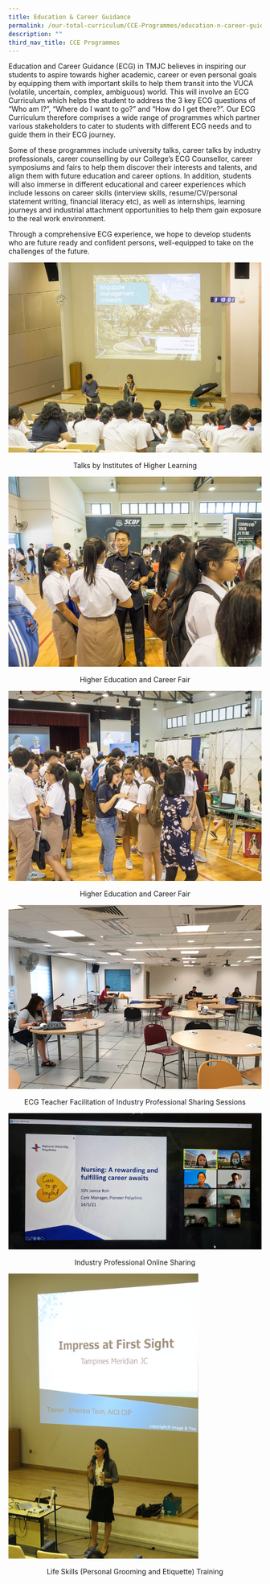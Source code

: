 ```yaml
---
title: Education & Career Guidance
permalink: /our-total-curriculum/CCE-Programmes/education-n-career-guidance/
description: ""
third_nav_title: CCE Programmes
---
```

Education and Career Guidance (ECG) in TMJC believes in inspiring our students to aspire towards higher academic, career or even personal goals by equipping them with important skills to help them transit into the VUCA (volatile, uncertain, complex, ambiguous) world. This will involve an ECG Curriculum which helps the student to address the 3 key ECG questions of “Who am I?”, “Where do I want to go?” and “How do I get there?”. Our ECG Curriculum therefore comprises a wide range of programmes which partner various stakeholders to cater to students with different ECG needs and to guide them in their ECG journey.  
  
Some of these programmes include university talks, career talks by industry professionals, career counselling by our College’s ECG Counsellor, career symposiums and fairs to help them discover their interests and talents, and align them with future education and career options. In addition, students will also immerse in different educational and career experiences which include lessons on career skills (interview skills, resume/CV/personal statement writing, financial literacy etc), as well as internships, learning journeys and industrial attachment opportunities to help them gain exposure to the real work environment.  
  
Through a comprehensive ECG experience, we hope to develop students who are future ready and confident persons, well-equipped to take on the challenges of the future.

![](/images/TMJC-CCP_ECG_01.jpeg)
<center>Talks by Institutes of Higher Learning</center>

![](/images/TMJC-CCP_ECG_02.jpeg)

<center>Higher Education and Career Fair</center>

![](/images/TMJC-CCP_ECG_03.jpeg)
<center>Higher Education and Career Fair</center>

![](/images/TMJC-CCP_ECG_04.jpeg)
<center>ECG Teacher Facilitation of Industry Professional Sharing Sessions</center>

![](/images/TMJC-CCP_ECG_05.jpeg)
<center>Industry Professional Online Sharing</center>

<img src="/images/TMJC-CCP_ECG_06.jpeg" 
     style="width:75%">
<center>Life Skills (Personal Grooming and Etiquette) Training</center>

